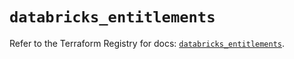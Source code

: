 # `databricks_entitlements`

Refer to the Terraform Registry for docs: [`databricks_entitlements`](https://registry.terraform.io/providers/databricks/databricks/1.92.0/docs/resources/entitlements).
